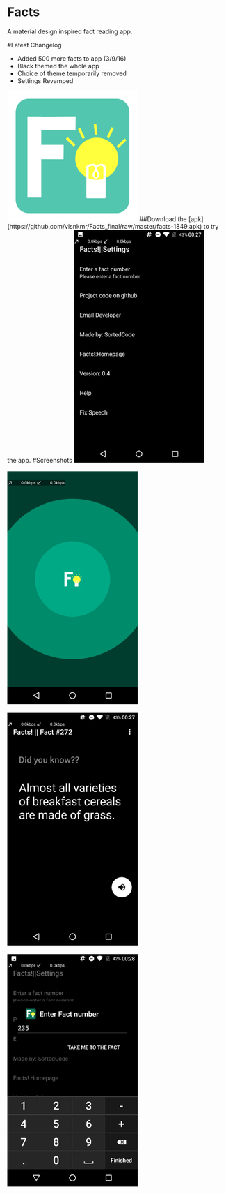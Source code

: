 # Facts
A material design inspired fact reading app.


#Latest Changelog
- Added 500 more facts to app (3/9/16)
- Black themed the whole app
- Choice of theme temporarily removed
- Settings Revamped


<img src="https://github.com/visnkmr/Facts/blob/master/app/src/main/ic_launcher-web.png" width="300">
##Download the [apk](https://github.com/visnkmr/Facts_final/raw/master/facts-1849.apk) to try the app.
#Screenshots
<img src="https://github.com/visnkmr/Facts/blob/master/Screenshots/photo_2016-08-21_16-29-53.jpg" width="300"><br/><br/>
<img src="https://github.com/visnkmr/Facts/blob/master/Screenshots/photo_2016-08-21_16-29-58.jpg" width="300"><br/><br/>
<img src="https://github.com/visnkmr/Facts/blob/master/Screenshots/photo_2016-08-21_16-30-00.jpg" width="300"><br/><br/>
<img src="https://github.com/visnkmr/Facts/blob/master/Screenshots/photo_2016-08-21_16-30-03.jpg" width="300">

